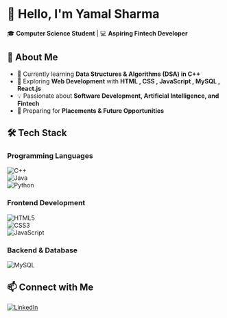 
# 👋 Hello, I'm Yamal Sharma  

🎓 **Computer Science Student** | 💻 **Aspiring Fintech Developer**  

## 🚀 About Me  
- 🔭 Currently learning **Data Structures & Algorithms (DSA) in C++**  
- 🌱 Exploring **Web Development** with **HTML , CSS , JavaScript , MySQL , React.js**  
- 💡 Passionate about **Software Development, Artificial Intelligence, and Fintech**  
- 🎯 Preparing for **Placements & Future Opportunities**  

## 🛠️ Tech Stack  

### **Programming Languages**  
![C++](https://img.shields.io/badge/C++-00599C?style=for-the-badge&logo=c%2B%2B&logoColor=white)  
![Java](https://img.shields.io/badge/Java-007396?style=for-the-badge&logo=java&logoColor=white)  
![Python](https://img.shields.io/badge/Python-3776AB?style=for-the-badge&logo=python&logoColor=white)  

### **Frontend Development**  
![HTML5](https://img.shields.io/badge/HTML5-E34F26?style=for-the-badge&logo=html5&logoColor=white)  
![CSS3](https://img.shields.io/badge/CSS3-1572B6?style=for-the-badge&logo=css3&logoColor=white)  
![JavaScript](https://img.shields.io/badge/JavaScript-F7DF1E?style=for-the-badge&logo=javascript&logoColor=black)  
  
### **Backend & Database**  
![MySQL](https://img.shields.io/badge/MySQL-4479A1?style=for-the-badge&logo=mysql&logoColor=white)    
  
## 📫 Connect with Me  
[![LinkedIn](https://img.shields.io/badge/LinkedIn-0077B5?style=for-the-badge&logo=linkedin&logoColor=white)](https://www.linkedin.com/in/yamal-sharma-96433a352?utm_source=share&utm_campaign=share_via&utm_content=profile&utm_medium=android_app)  
  

